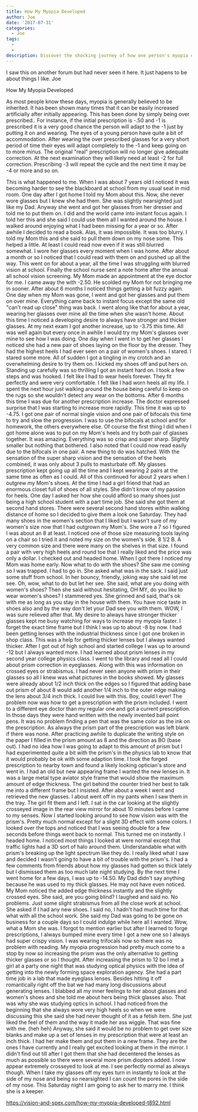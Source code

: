 ```yaml
---
title: How My Myopia Developed
author: Joe
date: '2017-07-31'
categories:
  - Joe
tags:
  - 
  - 
description: Discover the shocking journey of how one person's myopia developed, fueled by overprescription and a secret obsession.
---
```

I saw this on another forum but had never seen it here.
It just hapens to be about things I like.
Joe

How My Myopia Developed

As most people know these days, myopia is generally believed to be inherited.
It has been shown many times that it can be easily increased artificially after initially appearing.
This has been done by simply being over prescribed.. For instance, if the initial prescription
is -.50 and -1 is prescribed it is a very good chance the person will adapt to the -1 just by putting
it on and wearing. The eyes of a young person have quite a bit of accommodation.
After wearing the over prescribed glasses for a very short period of time their eyes will adapt
completely to the -1 and keep going on to more minus. The original "real" prescription will no
longer give adequate correction. At the next examination they will likely need at least -2 for full
correction. Prescribing -3 will repeat the cycle and the next time it may be -4 or more and so on.

This is what happened to me. When I was about 7 years old I noticed it was becoming harder to
see the blackboard at school from my usual seat in mid room. One day after I got home I told my
Mom about this. Now, she never wore glasses but I knew she had them. She was slightly
nearsighted just like my Dad. Anyway she went and got her glasses from her dresser and told me
to put them on. I did and the world came into instant focus again. I told her this and she said I
could use them all I wanted around the house. I walked around enjoying what I had been missing
for a year or so. After awhile I decided to read a book. Alas, it was impossible. It was too blurry.
I told my Mom this and she said to pull them down on my nose some. This helped a little.
At least I could read now even if it was still blurred somewhat. I wore her glasses every moment
when I was home. After about a month or so I noticed that I could read with them on and pushed
up all the way. This went on for about a year, all the time I was struggling with blurred vision
at school. Finally the school nurse sent a note home after the annual all school vision screening.
My Mom made an appointment at the eye doctor for me. I came away the with -2.50. He scolded
my Mom for not bringing me in sooner. After about 6 months I noticed things getting a bit fuzzy
again. One day when my Mom was gone, I went and got her glasses and put them on over mine.
Everything came back to instant focus except the same old "can't read up close" thing was back.
I went along like that for about a year, wearing her glasses over mine all the time when she
wasn't home. About this time I noticed a developing desire to always have stronger and thicker
glasses. At my next exam I got another increase, up to -3.75 this time. All was well again but
every once in awhile I would try my Mom's glasses over mine to see how I was doing. One day
when I went in to get her glasses I noticed she had a new pair of shoes laying on the floor by
the dresser. They had the highest heels I had ever seen on a pair of women's shoes. I stared.
I stared some more. All of sudden I got a tingling in my crotch and an overwhelming desire to try
them on. I kicked my shoes off and put hers on. Standing up carefully was so thrilling I got an
instant hard on. I took a few steps and was hooked. I felt like I had to wear heels forever.
They fit perfectly and were very comfortable. I felt like I had worn heels all my life. I spent the
next hour just walking around the house being careful to keep on the rugs so she wouldn't
detect any wear on the bottoms.
After 6 months this time I was due for another prescription increase. The doctor expressed
surprise that I was starting to increase more rapidly. This time it was up to -4.75. I got one
pair of normal single vision and one pair of bifocals this time to try and slow the progression.
I was to use the bifocals at school and for homework, the others everywhere else. Of course
the first thing I did when I got home alone was to put on my Mom's heels and try both pair of
glasses together. It was amazing. Everything was so crisp and super sharp. Slightly smaller
but nothing that bothered. I also noted that I could now read easily due to the bifocals in one
pair. A new thing to do was hatched. With the sensation of the super sharp vision and the
sensation of the heels combined, it was only about 3 pulls to masturbate off.
My glasses prescription kept going up all the time and I kept wearing 2 pairs at the same
time as often as I could. All of this continued for about 2 years when I outgrew my Mom's
shoes. At the time I had a girl friend that had an enormous closet full of shoes of all styles.
She didn't know of my passion for heels. One day I asked her how she could afford so many
shoes just being a high school student with a part time job. She said she got them at second
hand stores. There were several second hand stores within walking distance of home so I
decided to give them a look one Saturday. They had many shoes in the women's section that
I liked but I wasn't sure of my women's size now that I had outgrown my Mom's. She wore a 7
so I figured I was about an 8 at least. I noticed one of those size measuring tools laying on a
chair so I tried it and noted my size on the women's side. 8 1/2 B. A very common size and
there were many on the shelves in that size. I found a pair with very high heels and round toe
that I really liked and the price was only a dollar. I checked out and headed home. When I got
there I noticed my Mom was home early. Now what to do with the shoes? She saw me coming 
so I was trapped. I had to go in. She asked what was in the sack. I said just some stuff from
school. In her bouncy, friendly, joking way she said let me see. Oh, wow, what to do but let
her see. She said, what are you doing with women's shoes? Then she said without hesitating,
OH MY, do you like to wear women's shoes? I stammered yes. She grinned and said, that's ok
with me as long as you stay in the house with them. You have nice taste in shoes also and by
the way don't let your Dad see you with them. WOW, I was sure relieved after that.
My desire to always have stronger thicker glasses kept me busy watching for ways to increase
my myopia faster. I forget the exact time frame but I think I was up to about -8 by now. I had
been getting lenses with the industrial thickness since I got one broken in shop class. This was
a help for getting thicker lenses but I always wanted thicker. After I got out of high school and
started college I was up to around -12 but I always wanted more. I had learned about prism
lenses in my second year college physics class. I went to the library and read all I could about
prism correction in eyeglasses. Along with this was information on crossed eyes or strabismus.
I had never seen anyone with prism in their glasses so all I knew was what pictures in the books
showed. My glasses were already about 1/2 inch thick on the edges so I figured that adding
base out prism of about 8 would add another 1/4 inch to the outer edge making the lens about
3/4 inch thick. I could live with this. Boy, could I ever! The problem now was how to get a
prescription with the prism included. I went to a different eye doctor than my regular one and
got a current prescription. In those days they were hand written with the newly invented ball
point pens. It was no problem finding a pen that was the same color as the ink on the
prescription. As always the prism part of the prescription was left blank if there was none.
After practicing awhile to duplicate the writing style on the paper I filled in the prism amount
as 8 and the direction as BO (base out). I had no idea how I was going to adapt to this
amount of prism but I had experimented quite a bit with the prism's in the physics lab to
know that it would probably be ok with some adaption time. I took the forged prescription to
nearby town and found a likely looking optician's store and went in. I had an old but new
appearing frame I wanted the new lenses in. It was a large metal type aviator style frame that
would show the maximum amount of edge thickness. The girl behind the counter tried her best
to talk me into a different frame but I insisted. After about a week I went and retrieved the new
glasses. I about went off in my pants when I saw them in the tray. The girl fit them and I left.
I sat in the car looking at the slightly crosseyed image in the rear view mirror for about 10
minutes before I came to my senses. Now I started looking around to see how vision was with
the prism's. Pretty much normal except for a slight 3D effect with some colors. I looked over
the tops and noticed that I was seeing double for a few seconds before things went back to
normal. This turned me on instantly. I headed home. I noticed most things I looked at were
normal except that traffic lights had a 3D sort of halo around them. Understandable what
with prism's breaking up the light spectrum like they do. I really liked what I saw and decided
I wasn't going to have a bit of trouble with the prism's. I had a few comments from friends
about how my glasses had gotten so thick lately but I dismissed them as too much late night
studying. By the next time I went home for a few days, I was up to -14.50. My Dad didn't
say anything because he was used to my thick glasses. He may not have even noticed.
My Mom noticed the added edge thickness instantly and the slightly crossed eyes. She said, are
you going blind? I laughed and said no. No problems. Just some slight strabismus from all the
close work at school. She asked if I had any new shoes. I said no, I hadn't had much time for
that what with all the school work. She said my Dad was going to be gone on business for a
couple days so I could indulge while here all I wanted. Wow, what a Mom she was.
I forgot to mention earlier but after I learned to forge prescriptions, I always bumped mine
every time I got a new one so I always had super crispy vision. I was wearing trifocals now so
there was no problem with reading. My myopia progression had pretty much come to a stop by
now so increasing the prism was the only alternative to getting thicker glasses or so I thought.
After increasing the prism to 12 bo I met a girl at a party one night that was studying optical
physics with the idea of getting into the newly forming space exploration agency. She had a
part time job in a lab that made eyeglass lenses. Besides hitting it off romantically right off the
bat we had many long discussions about generating lenses. I blabbed all my inner feelings to her
about glasses and women's shoes and she told me about hers being thick glasses also. That was
why she was studying optics in school. I had noticed from the beginning that she always wore
very high heels so when we were discussing this she said she had never thought of it as a fetish
item. She just liked the feel of them and the way it made her ass wiggle. That was fine with
me. (heh heh) Anyway, she said it would be no problem to get over size blanks and make up a
set of lenses in my prescription that were at least an inch thick. I had her make them and put
them in a new frame. They are the ones I have currently and I really get excited looking at them
in the mirror. I didn't find out till after I got them that she had decentered the lenses as much
as possible so there were several more prism diopters added. I now appear extremely crosseyed
to look at me. I see perfectly normal as always though. When I take my glasses off my eyes turn
in instantly to look at the side of my nose and being so nearsighted I can count the pores in the
side of my nose.
This Saturday night I am going to ask her to marry me. I think she is a keeper.

https://vision-and-spex.com/how-my-myopia-developed-t892.html